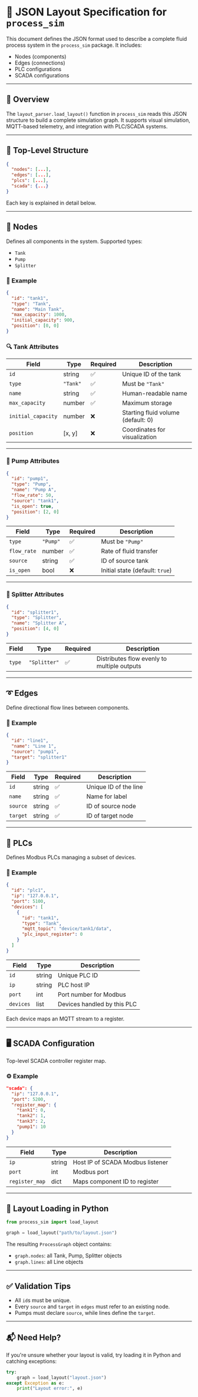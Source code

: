 # 📄 JSON Layout Specification for `process_sim`

This document defines the JSON format used to describe a complete fluid process system in the `process_sim` package. It includes:

- Nodes (components)
- Edges (connections)
- PLC configurations
- SCADA configurations

---

## 🧠 Overview

The `layout_parser.load_layout()` function in `process_sim` reads this JSON structure to build a complete simulation graph. It supports visual simulation, MQTT-based telemetry, and integration with PLC/SCADA systems.

---

## 🧱 Top-Level Structure

```json
{
  "nodes": [...],
  "edges": [...],
  "plcs": [...],
  "scada": {...}
}
```

Each key is explained in detail below.

---

## 🔵 Nodes

Defines all components in the system. Supported types:
- `Tank`
- `Pump`
- `Splitter`

### 🧪 Example

```json
{
  "id": "tank1",
  "type": "Tank",
  "name": "Main Tank",
  "max_capacity": 1000,
  "initial_capacity": 900,
  "position": [0, 0]
}
```

### 🔍 Tank Attributes

| Field             | Type     | Required | Description |
|------------------|----------|----------|-------------|
| `id`             | string   | ✅       | Unique ID of the tank |
| `type`           | `"Tank"` | ✅       | Must be `"Tank"` |
| `name`           | string   | ✅       | Human-readable name |
| `max_capacity`   | number   | ✅       | Maximum storage |
| `initial_capacity` | number | ❌       | Starting fluid volume (default: 0) |
| `position`       | [x, y]   | ❌       | Coordinates for visualization |

---

### 🔧 Pump Attributes

```json
{
  "id": "pump1",
  "type": "Pump",
  "name": "Pump A",
  "flow_rate": 50,
  "source": "tank1",
  "is_open": true,
  "position": [2, 0]
}
```

| Field       | Type     | Required | Description |
|------------|----------|----------|-------------|
| `type`     | `"Pump"` | ✅       | Must be `"Pump"` |
| `flow_rate`| number   | ✅       | Rate of fluid transfer |
| `source`   | string   | ✅       | ID of source tank |
| `is_open`  | bool     | ❌       | Initial state (default: `true`) |

---

### 🔀 Splitter Attributes

```json
{
  "id": "splitter1",
  "type": "Splitter",
  "name": "Splitter A",
  "position": [4, 0]
}
```

| Field   | Type     | Required | Description |
|--------|----------|----------|-------------|
| `type` | `"Splitter"` | ✅ | Distributes flow evenly to multiple outputs |

---

## ➰ Edges

Define directional flow lines between components.

### 🔗 Example

```json
{
  "id": "line1",
  "name": "Line 1",
  "source": "pump1",
  "target": "splitter1"
}
```

| Field     | Type   | Required | Description |
|----------|--------|----------|-------------|
| `id`     | string | ✅       | Unique ID of the line |
| `name`   | string | ✅       | Name for label |
| `source` | string | ✅       | ID of source node |
| `target` | string | ✅       | ID of target node |

---

## 🧩 PLCs

Defines Modbus PLCs managing a subset of devices.

### 🧾 Example

```json
{
  "id": "plc1",
  "ip": "127.0.0.1",
  "port": 5100,
  "devices": [
    {
      "id": "tank1",
      "type": "Tank",
      "mqtt_topic": "device/tank1/data",
      "plc_input_register": 0
    }
  ]
}
```

| Field               | Type     | Description |
|--------------------|----------|-------------|
| `id`               | string   | Unique PLC ID |
| `ip`               | string   | PLC host IP |
| `port`             | int      | Port number for Modbus |
| `devices`          | list     | Devices handled by this PLC |

Each device maps an MQTT stream to a register.

---

## 🖥️ SCADA Configuration

Top-level SCADA controller register map.

### ⚙️ Example

```json
"scada": {
  "ip": "127.0.0.1",
  "port": 5200,
  "register_map": {
    "tank1": 0,
    "tank2": 1,
    "tank3": 2,
    "pump1": 10
  }
}
```

| Field         | Type     | Description |
|--------------|----------|-------------|
| `ip`         | string   | Host IP of SCADA Modbus listener |
| `port`       | int      | Modbus port |
| `register_map` | dict   | Maps component ID to register |

---

## 📌 Layout Loading in Python

```python
from process_sim import load_layout

graph = load_layout("path/to/layout.json")
```

The resulting `ProcessGraph` object contains:
- `graph.nodes`: all Tank, Pump, Splitter objects
- `graph.lines`: all Line objects

---

## ✅ Validation Tips

- All `id`s must be unique.
- Every `source` and `target` in `edges` must refer to an existing node.
- Pumps must declare `source`, while lines define the `target`.

---

## 📬 Need Help?

If you're unsure whether your layout is valid, try loading it in Python and catching exceptions:

```python
try:
    graph = load_layout("layout.json")
except Exception as e:
    print("Layout error:", e)
```
